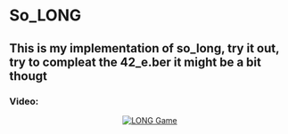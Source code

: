# So_LONG
## This is my implementation of so_long, try it out, try to compleat the 42_e.ber it might be a bit thougt

### Video:
<div align="center">

  [![LONG Game](https://github.com/kvebers/LOONG/assets/49612380/6fedced1-12f9-42d6-a98b-0bef3e7c6dce)](https://youtu.be/2IhYhJnCBO8 "LONG")

</div>
